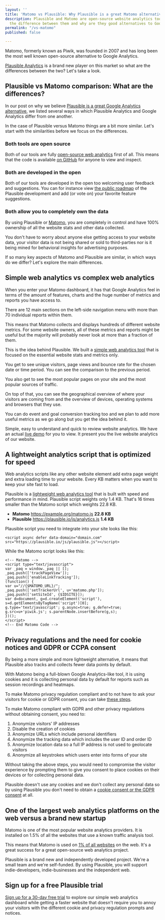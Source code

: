 ```yaml
---
layout: ''
title: 'Matomo vs Plausible: Why Plausible is a great Matomo alternative'
description: Plausible and Matomo are open-source website analytics tools. What is
  the difference between them and why are they good alternatives to Google Analytics?
permalink: "/vs-matomo"
published: false

---
```

Matomo, formerly known as Piwik, was founded in 2007 and has long been the most well known open-source alternative to Google Analytics. 

[Plausible Analytics](https://plausible.io) is a brand new player on this market so what are the differences between the two? Let's take a look.

## Plausible vs Matomo comparison: What are the differences?

In our post on why we believe [Plausible is a great Google Analytics alternative](https://plausible.io/vs-google-analytics), we listed several ways in which Plausible Analytics and Google Analytics differ from one another.

In the case of Plausible versus Matomo things are a bit more similar. Let's start with the similarities before we focus on the differences.

### Both tools are open source

Both of our tools are fully [open-source web analytics](https://plausible.io/open-source-website-analytics) first of all. This means that the code is available [on GitHub](https://github.com/plausible-insights/plausible) for anyone to view and inspect.

### Both are developed in the open

Both of our tools are developed in the open too welcoming user feedback and suggestions. You can for instance view [the public roadmap](https://feedback.plausible.io/roadmap) of the Plausible development and add (or vote on) your favorite feature suggestions.

### Both allow you to completely own the data

By using Plausible or [Matomo](https://matomo.org/), you are completely in control and have 100% ownership of all the website stats and other data collected. 

You don't have to worry about anyone else getting access to your website data, your visitor data is not being shared or sold to third-parties nor is it being mined for behavioral insights for advertising purposes.

If so many key aspects of Matomo and Plausible are similar, in which ways do we differ? Let's explore the main differences.

## Simple web analytics vs complex web analytics

When you enter your Matomo dashboard, it has that Google Analytics feel in terms of the amount of features, charts and the huge number of metrics and reports you have access to. 

There are 12 main sections on the left-side navigation menu with more than 70 individual reports within them.

This means that Matomo collects and displays hundreds of different website metrics. For some website owners, all of these metrics and reports might be useful but the majority will probably never look at more than a fraction of them.

This is the idea behind Plausible. We built a [simple web analytics tool](https://plausible.io/simple-web-analytics) that is focused on the essential website stats and metrics only. 

You get to see unique visitors, page views and bounce rate for the chosen date or time period. You can see the comparison to the previous period.

You also get to see the most popular pages on your site and the most popular sources of traffic. 

On top of that, you can see the geographical overview of where your visitors are coming from and the overview of devices, operating systems and browsers that they use.

You can do event and goal conversion tracking too and we plan to add more useful metrics as we go along but you get the idea behind it. 

Simple, easy to understand and quick to review website analytics. We have an actual [live demo](https://plausible.io/plausible.io) for you to view. It present you the live website analytics of our website.

## A lightweight analytics script that is optimized for speed

Web analytics scripts like any other website element add extra page weight and extra loading time to your website. Every KB matters when you want to keep your site fast to load.

Plausible is a [lightweight web analytics tool](https://plausible.io/lightweight-web-analytics) that is built with speed and performance in mind. Plausible script weights only 1.4 KB. That's 16 times smaller than the Matomo script which weights 22.8 KB.

* **Matomo** https://example.org/matomo.js **22.8 KB** 
* **Plausible** https://plausible.io/js/analytics.js **1.4 KB**

Plausible script you need to integrate into your site looks like this:

    <script async defer data-domain="domain.com" 
    src="https://plausible.io/js/plausible.js"></script>

While the Matomo script looks like this:

    <!-- Matomo -->
    <script type="text/javascript">
    var _paq = window._paq || [];
    _paq.push(['trackPageView']);
    _paq.push(['enableLinkTracking']);
    (function() {
    var u="//{$MATOMO_URL}/";
    _paq.push(['setTrackerUrl', u+'matomo.php']);
    _paq.push(['setSiteId', {$IDSITE}]);
    var d=document, g=d.createElement('script'), 
    s=d.getElementsByTagName('script')[0];
    g.type='text/javascript'; g.async=true; g.defer=true; 
    g.src=u+'piwik.js'; s.parentNode.insertBefore(g,s);
    })();
    </script>
    <!-- End Matomo Code -->

## Privacy regulations and the need for cookie notices and GDPR or CCPA consent

By being a more simple and more lightweight alternative, it means that Plausible also tracks and collects fewer data points by default.

With Matomo being a full-blown Google Analytics-like tool, it is using cookies and it is collecting personal data by default for reports such as session recordings and heatmaps.

To make Matomo privacy regulation compliant and to not have to ask your visitors for cookie or GDPR consent, you can take [these steps](https://matomo.org/blog/2018/04/how-to-not-process-any-personal-data-with-matomo-and-what-it-means-for-you/).

To make Matomo compliant with GDPR and other privacy regulations without obtaining consent, you need to:

1. Anonymize visitors' IP addresses
2. Disable the creation of cookies
3. Anonymize URLs which include personal identifiers
4. Anonymize the tracking data which includes the user ID and order ID
5. Anonymize location data so a full IP address is not used to geolocate visitors
6. Anonymize all keystrokes which users enter into forms of your site

Without taking the above steps, you would need to compromise the visitor experience by prompting them to give you consent to place cookies on their devices or for collecting personal data.

Plausible doesn't use any cookies and we don't collect any personal data so by using Plausible you don't need to obtain a [cookie consent or the GDPR consent](https://plausible.io/data-policy) at all.

## One of the largest web analytics platforms on the web versus a brand new startup

Matomo is one of the most popular website analytics providers. It is installed on 1.5% of all the websites that use a known traffic analysis tool. 

This means that Matomo is used on [1% of all websites](https://w3techs.com/technologies/details/ta-piwik) on the web. It's a great success for a great open-source web analytics project.

Plausible is a brand new and independently developed project. We're a small team and we're self-funded. By using Plausible, you will support indie-developers, indie-businesses and the independent web.

## Sign up for a free Plausible trial

[Sign up for a 30-day free trial](https://plausible.io/register) to explore our simple web analytics dashboard while getting a faster website that doesn't require you to annoy your visitors with the different cookie and privacy regulation prompts and notices.